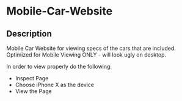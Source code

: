 # Mobile-Car-Website

## Description
Mobile Car Website for viewing specs of the cars that are included. 
Optimized for Mobile Viewing ONLY - will look ugly on desktop.

In order to view properly do the following:
  - Inspect Page
  - Choose iPhone X as the device
  - View the Page
  
